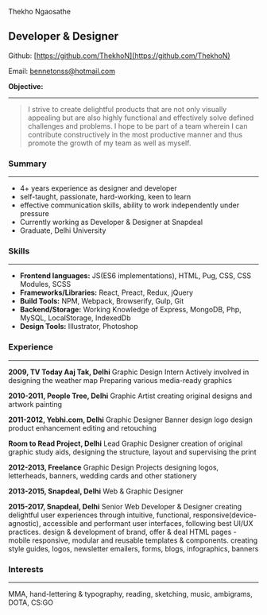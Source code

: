Thekho Ngaosathe

## Developer & Designer

Github: [https://github.com/ThekhoN](https://github.com/ThekhoN)

Email: bennetonss@hotmail.com


 **Objective:**

 ---------------------
>I strive to create delightful products that are not only visually appealing but are also highly functional and effectively solve defined challenges and problems.
>I hope to be part of a team wherein I can contribute constructively in the most productive manner and thus promote the growth of my team as well as myself.

### Summary

----------------------------
* 4+ years experience as designer and developer
* self-taught, passionate, hard-working, keen to learn
* effective communication skills, ability to work independently under pressure
* Currently working as Developer & Designer at Snapdeal
* Graduate, Delhi University

### Skills
------------------
* **Frontend languages:** JS(ES6 implementations), HTML, Pug, CSS, CSS Modules, SCSS
* **Frameworks/Libraries:** React, Preact, Redux, jQuery
* **Build Tools:** NPM, Webpack, Browserify, Gulp, Git
* **Backend/Storage:** Working Knowledge of Express, MongoDB, Php, MySQL, LocalStorage, IndexedDb
* **Design Tools:** IIlustrator, Photoshop

### Experience
------------------------------
**2009, TV Today Aaj Tak, Delhi**
Graphic Design Intern
Actively involved in designing the weather map
Preparing various media-ready graphics

**2010-2011, People Tree, Delhi**
Graphic Artist
creating original designs and artwork
painting

**2011-2012,
Yebhi.com, Delhi**
Graphic Designer
Banner design
logo design
product enhancement
editing and retouching

**Room to Read Project, Delhi**
Lead Graphic Designer
creation of original graphic study aids,
designing the structure, layout and supervising the print

**2012-2013, Freelance**
Graphic Design Projects
designing logos, letterheads, banners, wedding cards and other stationery

**2013-2015, Snapdeal, Delhi**
Web & Graphic Designer

**2015-2017, Snapdeal, Delhi**
Senior Web Developer & Designer
creating delightful user experiences through intuitive, functional, responsive(device-agnostic), accessible and performant user interfaces, following best UI/UX practices.
design & development of brand, offer & deal HTML pages - mobile responsive, modular and reusable templates & components.
creating style guides, logos, newsletter emailers, forms, blogs, infographics, banners

### Interests
------------------------------
MMA, hand-lettering & typography, reading, sketching, music, ambigrams, DOTA, CS:GO
